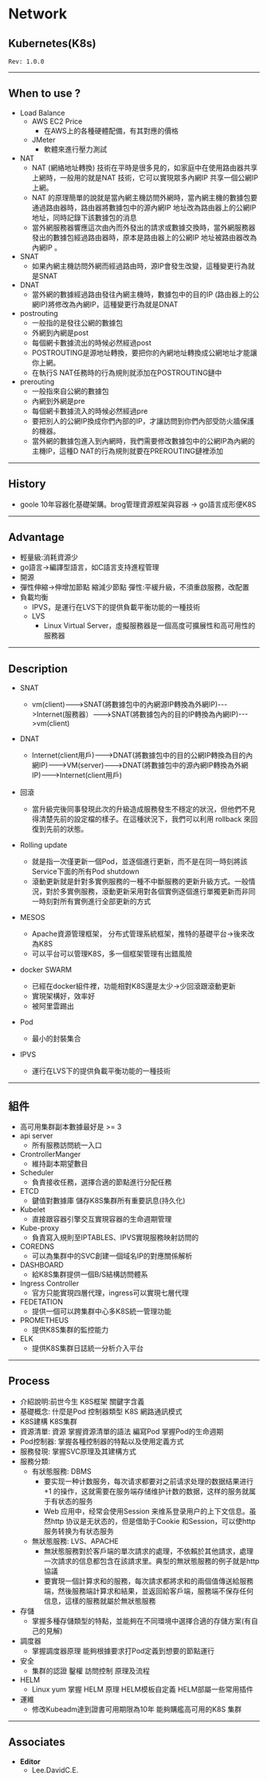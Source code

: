 Network
============================

## Kubernetes(K8s)

`Rev: 1.0.0`

---

## When to use ?

  - Load Balance
    - AWS EC2 Price
      - 在AWS上的各種硬體配備，有其對應的價格
    - JMeter
      - 軟體來進行壓力測試
  - NAT
    - NAT (網絡地址轉換) 技術在平時是很多見的，如家庭中在使用路由器共享上網時，一般用的就是NAT 技術，它可以實現眾多內網IP 共享一個公網IP 上網。
    - NAT 的原理簡單的說就是當內網主機訪問外網時，當內網主機的數據包要通過路由器時，路由器將數據包中的源內網IP 地址改為路由器上的公網IP 地址，同時記錄下該數據包的消息
    - 當外網服務器響應這次由內而外發出的請求或數據交換時，當外網服務器發出的數據包經過路由器時，原本是路由器上的公網IP 地址被路由器改為內網IP 。 
  - SNAT
    - 如果內網主機訪問外網而經過路由時，源IP會發生改變，這種變更行為就是SNAT
  - DNAT 
    - 當外網的數據經過路由發往內網主機時，數據包中的目的IP (路由器上的公網IP)將修改為內網IP，這種變更行為就是DNAT
  - postrouting
    - 一般指的是發往公網的數據包
    - 外網到內網是post
    - 每個網卡數據流出的時候必然經過post
    - POSTROUTING是源地址轉換，要把你的內網地址轉換成公網地址才能讓你上網。
    - 在執行S NAT任務時的行為規則就添加在POSTROUTING鏈中
  - prerouting
    - 一般指來自公網的數據包
    - 內網到外網是pre
    - 每個網卡數據流入的時候必然經過pre
    - 要把別人的公網IP換成你們內部的IP，才讓訪問到你們內部受防火牆保護的機器。
    - 當外網的數據包進入到內網時，我們需要修改數據包中的公網IP為內網的主機IP，這種D NAT的行為規則就要在PREROUTING鏈裡添加
    
---

## History

  - goole 10年容器化基礎架購。brog管理資源框架與容器 -> go語言成形便K8S

---

## Advantage

  - 輕量級:消耗資源少
  - go語言->編譯型語言，如C語言支持進程管理
  - 開源
  - 彈性伸縮->伸增加節點 縮減少節點 彈性:平緩升級，不須重啟服務，改配置
  - 負載均衡
    - IPVS，是運行在LVS下的提供負載平衡功能的一種技術 
     - LVS 
       - Linux Virtual Server，虛擬服務器是一個高度可擴展性和高可用性的服務器

---

## Description

  - SNAT

    - vm(client)--->SNAT(將數據包中的內網源IP轉換為外網IP)--->Internet(服務器）--->SNAT(將數據包內的目的IP轉換為內網IP)--->vm(client)
  - DNAT

    - Internet(client用戶)--->DNAT(將數據包中的目的公網IP轉換為目的內網IP)--->VM(server)--->DNAT(將數據包中的源內網IP轉換為外網IP)--->Internet(client用戶)
  - 回滾 
    - 當升級完後同事發現此次的升級造成服務發生不穩定的狀況，但他們不見得清楚先前的設定檔的樣子。在這種狀況下，我們可以利用 rollback 來回復到先前的狀態。
  - Rolling update
    - 就是指一次僅更新一個Pod，並逐個進行更新，而不是在同一時刻將該Service下面的所有Pod shutdown
    - 滾動更新就是針對多實例服務的一種不中斷服務的更新升級方式。一般情況，對於多實例服務，滾動更新采用對各個實例逐個進行單獨更新而非同一時刻對所有實例進行全部更新的方式
  - MESOS
    - Apache資源管理框架， 分布式管理系統框架，推特的基礎平台->後來改為K8S
    - 可以平台可以管理K8S，多一個框架管理有出錯風險
  - docker SWARM
    - 已經在docker組件裡，功能相對K8S還是太少->少回滾跟滾動更新
    - 實現架構好，效率好
    - 被阿里雲踢出
  - Pod
    - 最小的封裝集合 
  - IPVS
    - 運行在LVS下的提供負載平衡功能的一種技術 

---

## 組件

  - 高可用集群副本數據最好是 >= 3
  - api server
    - 所有服務訪問統一入口 
  - CrontrollerManger
    - 維持副本期望數目
  - Scheduler
    - 負責接收任務，選擇合適的節點進行分配任務
  - ETCD
    - 鍵值對數據庫 儲存K8S集群所有重要訊息(持久化)
  - Kubelet
    - 直接跟容器引擎交互實現容器的生命週期管理
  - Kube-proxy
    - 負責寫入規則至IPTABLES、IPVS實現服務映射訪問的
  - COREDNS
    - 可以為集群中的SVC創建一個域名IP的對應關係解析
  - DASHBOARD
    - 給K8S集群提供一個B/S結構訪問體系
  - Ingress Controller
    - 官方只能實現四層代理，ingress可以實現七層代理
  - FEDETATION
    - 提供一個可以跨集群中心多K8S統一管理功能
  - PROMETHEUS
    - 提供K8S集群的監控能力
  - ELK
    - 提供K8S集群日誌統一分析介入平台               

---

## Process

  - 介紹說明:前世今生 K8S框架 關鍵字含義 
  - 基礎概念: 什麼是Pod 控制器類型 K8S 網路通訊模式
  - K8S建構 K8S集群
  - 資源清單: 資源 掌握資源清單的語法 編寫Pod 掌握Pod的生命週期
  - Pod控制器: 掌握各種控制器的特點以及使用定義方式
  - 服務發現: 掌握SVC原理及其建構方式
  - 服務分類: 
    - 有狀態服務: DBMS
      - 要实现一种计数服务，每次请求都要对之前请求处理的数据结果进行+1 的操作，这就需要在服务端存储维护计数的数据，这样的服务就属于有状态的服务
      - Web 应用中，经常会使用Session 来维系登录用户的上下文信息。虽然http 协议是无状态的，但是借助于Cookie 和Session，可以使http 服务转换为有状态服务
    - 無狀態服務: LVS、APACHE
      - 無狀態服務對於客戶端的單次請求的處理，不依賴於其他請求，處理一次請求的信息都包含在該請求里。典型的無狀態服務的例子就是http 協議
      - 要實現一個計算求和的服務，每次請求都將求和的兩個值傳送給服務端，然後服務端計算求和結果，並返回給客戶端，服務端不保存任何信息，這樣的服務就屬於無狀態服務
  - 存儲
    - 掌握多種存儲類型的特點，並能夠在不同環境中選擇合適的存儲方案(有自己的見解)
  - 調度器
    - 掌握調度器原理 能夠根據要求打Pod定義到想要的節點運行
  - 安全
    - 集群的認證 鑿權 訪問控制 原理及流程 
  - HELM
    - Linux yum 掌握 HELM 原理 HELM模板自定義 HELM部屬一些常用插件
  - 運維
    - 修改Kubeadm達到證書可用期限為10年 能夠購艦高可用的K8S 集群

---

## Associates

  - **Editor**
    - Lee.DavidC.E.